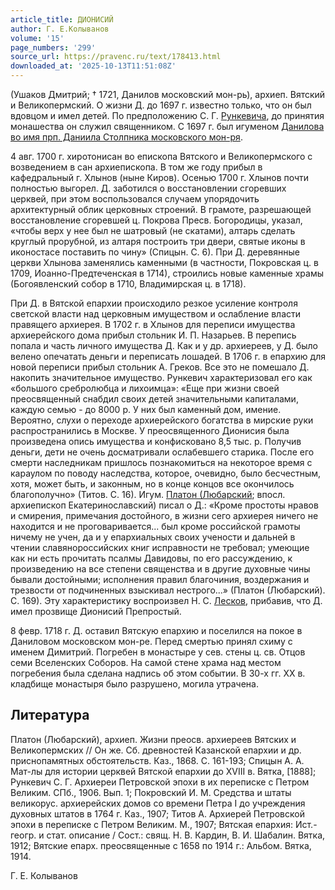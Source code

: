 ```yaml
---
article_title: ДИОНИСИЙ
author: Г. Е.Колыванов
volume: '15'
page_numbers: '299'
source_url: https://pravenc.ru/text/178413.html
downloaded_at: '2025-10-13T11:51:08Z'
---
```


(Ушаков Дмитрий; † 1721, Данилов московский мон-рь), архиеп. Вятский и Великопермский. О жизни Д. до 1697 г. известно только, что он был вдовцом и имел детей. По предположению С. Г. [Рункевича](https://pravenc.ru/text/Рункевича.html), до принятия монашества он служил священником. С 1697 г. был игуменом [Данилова во имя прп. Даниила Столпника московского мон-ря](<https://pravenc.ru/text/Данилова во имя прп  Даниила Столпника московского мон-ря.html>).

4 авг. 1700 г. хиротонисан во епископа Вятского и Великопермского с возведением в сан архиепископа. В том же году прибыл в кафедральный г. Хлынов (ныне Киров). Осенью 1700 г. Хлынов почти полностью выгорел. Д. заботился о восстановлении сгоревших церквей, при этом воспользовался случаем упорядочить архитектурный облик церковных строений. В грамоте, разрешающей восстановление сгоревшей ц. Покрова Пресв. Богородицы, указал, «чтобы верх у нее был не шатровый (не скатами), алтарь сделать круглый прорубной, из алтаря построить три двери, святые иконы в иконостасе поставить по чину» (Спицын. С. 6). При Д. деревянные церкви Хлынова заменялись каменными (в частности, Покровская ц. в 1709, Иоанно-Предтеченская в 1714), строились новые каменные храмы (Богоявленский собор в 1710, Владимирская ц. в 1718).

При Д. в Вятской епархии происходило резкое усиление контроля светской власти над церковным имуществом и ослабление власти правящего архиерея. В 1702 г. в Хлынов для переписи имущества архиерейского дома прибыл стольник И. П. Назарьев. В перепись попала и часть личного имущества Д. Как и у др. архиереев, у Д. было велено опечатать деньги и переписать лошадей. В 1706 г. в епархию для новой переписи прибыл стольник А. Греков. Все это не помешало Д. накопить значительное имущество. Рункевич характеризовал его как «большого сребролюбца и лихоимца»: «Еще при жизни своей преосвященный снабдил своих детей значительными капиталами, каждую семью - до 8000 р. У них был каменный дом, имение. Вероятно, слухи о переходе архиерейского богатства в мирские руки распространились в Москве. У преосвященного Дионисия была произведена опись имущества и конфисковано 8,5 тыс. р. Получив деньги, дети не очень досматривали ослабевшего старика. После его смерти наследникам пришлось познакомиться на некоторое время с караулом по поводу наследства, которое, очевидно, было бесчестным, хотя, может быть, и законным, но в конце концов все окончилось благополучно» (Титов. С. 16). Игум. [Платон (Любарский](<https://pravenc.ru/text/Платон (Любарский.html>); впосл. архиепископ Екатеринославский) писал о Д.: «Кроме простоты нравов и смирения, примечания достойного, в жизни сего архиерея ничего не находится и не проговаривается... был кроме российской грамоты ничему не учен, да и у епархиальных своих учености и дальней в чтении славянороссийских книг исправности не требовал; умеющие как ни есть прочитать псалмы Давидовы, по его рассуждению, к произведению на все степени священства и в другие духовные чины бывали достойными; исполнения правил благочиния, воздержания и трезвости от подчиненных взыскивал нестрого...» (Платон (Любарский). С. 169). Эту характеристику воспроизвел Н. С. [Лесков](https://pravenc.ru/text/Лесков.html), прибавив, что Д. имел прозвище Дионисий Препростый.

8 февр. 1718 г. Д. оставил Вятскую епархию и поселился на покое в Даниловом московском мон-ре. Перед смертью принял схиму с именем Димитрий. Погребен в монастыре у сев. стены ц. св. Отцов семи Вселенских Соборов. На самой стене храма над местом погребения была сделана надпись об этом событии. В 30-х гг. XX в. кладбище монастыря было разрушено, могила утрачена.

## Литература

Платон (Любарский), архиеп. Жизни преосв. архиереев Вятских и Великопермских // Он же. Сб. древностей Казанской епархии и др. приснопамятных обстоятельств. Каз., 1868. С. 161-193; Спицын А. А. Мат-лы для истории церквей Вятской епархии до XVIII в. Вятка, [1888]; Рункевич С. Г. Архиереи Петровской эпохи в их переписке с Петром Великим. СПб., 1906. Вып. 1; Покровский И. М. Средства и штаты великорус. архиерейских домов со времени Петра I до учреждения духовных штатов в 1764 г. Каз., 1907; Титов А. Архиерей Петровской эпохи в переписке с Петром Великим. М., 1907; Вятская епархия: Ист.-геогр. и стат. описание / Сост.: свящ. Н. В. Кардин, В. И. Шабалин. Вятка, 1912; Вятские епарх. преосвященные с 1658 по 1914 г.: Альбом. Вятка, 1914.

Г. Е.  Колыванов
